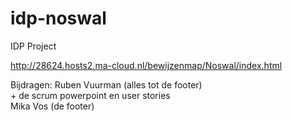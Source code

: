# idp-noswal
IDP Project

http://28624.hosts2.ma-cloud.nl/bewijzenmap/Noswal/index.html

Bijdragen:
Ruben Vuurman (alles tot de footer)<br> + de scrum powerpoint en user stories <br>
Mika Vos (de footer)
